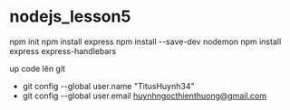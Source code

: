 # nodejs_lesson5

npm init
npm install express
npm install --save-dev nodemon 
npm install express express-handlebars

up code lên git
-  git config --global user.name "TitusHuynh34"
- git config --global user.email huynhngocthienthuong@gmail.com
